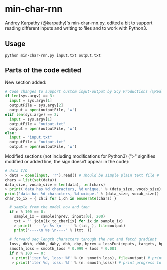 # min-char-rnn
Andrey Karpathy (@karpathy)'s min-char-rnn.py, edited a bit to support reading different inputs and writing to files and to work with Python3.
## Usage
```python min-char-rnn.py input.txt output.txt```
## Parts of the code edited
New section added:
```py
# Code changes to support custom input-output by Scy Productions (@RealScyP)
if len(sys.argv) == 3:
  input = sys.argv[1]
  outputFile = sys.argv[2]
  output = open(outputFile, 'w')
elif len(sys.argv) == 2:
  input = sys.argv[1]
  outputFile = "output.txt"
  output = open(outputFile, 'w')
else:
  input = "input.txt"
  outputFile = "output.txt"
  output = open(outputFile, 'w')
```
Modified sections (not including modifications for Python3) (">" signifies modified or added line, the sign doesn't appear in the code):
```py
# data I/O
> data = open(input, 'r').read() # should be simple plain text file # ''input.txt'' was replaced with 'input' to support custom input-output
chars = list(set(data))
data_size, vocab_size = len(data), len(chars)
> print('data has %d characters, %d unique.' % (data_size, vocab_size), file=output)
print('data has %d characters, %d unique.' % (data_size, vocab_size))
char_to_ix = { ch:i for i,ch in enumerate(chars) }
```
```py
  # sample from the model now and then
  if n % 100 == 0:
    sample_ix = sample(hprev, inputs[0], 200)
    txt = ''.join(ix_to_char[ix] for ix in sample_ix)
    > print('----\n %s \n----' % (txt, ), file=output)
    print('----\n %s \n----' % (txt, ))
```
```py
  # forward seq_length characters through the net and fetch gradient
  loss, dWxh, dWhh, dWhy, dbh, dby, hprev = lossFun(inputs, targets, hprev)
  smooth_loss = smooth_loss * 0.999 + loss * 0.001
  if n % 100 == 0:
   > print('iter %d, loss: %f' % (n, smooth_loss), file=output) # print progress to file
   > print('iter %d, loss: %f' % (n, smooth_loss)) # print progress to console
 ```
